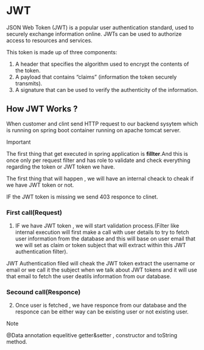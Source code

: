# JWT
JSON Web Token (JWT) is a popular user authentication standard, used to securely exchange information online. 
JWTs can be used to authorize access to resources and services.

This token is made up of three components:
1. A header that specifies the algorithm used to encrypt the contents of the token.
2. A payload that contains “claims” (information the token securely transmits).
3. A signature that can be used to verify the authenticity of the information.



## How JWT Works ?
<p>When customer and clint send HTTP request to our backend sysytem which is running on spring boot container running on apache tomcat server.

> [!IMPORTANT]
>The first thing that get executed in spring application is **fillter**.And this is once only per request filter and has role to validate and check everything regarding the token or JWT token we have.

The first thing that will happen , we will have an internal cheack to cheak if we have JWT token or not.

IF the JWT token is missing we send 403 responce to clinet.
### First call(Request)
1. IF we have JWT token , we will start validation process.(Filter like internal execution will first make a call with user details to try to fetch user information from the database and this will base on user email that we will set as claim or token subject that will extract within this JWT authentication filter).

 JWT Authentication filed will cheak the JWT token extract the username or email or we call it the subject when we talk about JWT tokens and it will use that email to fetch the user deatils information from our database.

### Secound call(Responce)
 2. Once user is fetched , we have responce from our database and the responce can be either way can be existing user or not existing user.

> [!NOTE]
> @Data annotation equelitive getter&setter , constructor and toString method.


